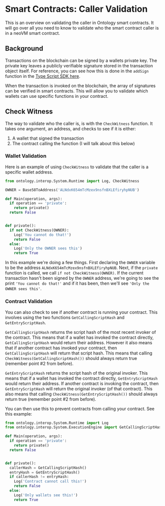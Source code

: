 # Smart Contracts: Caller Validation

This is an overview on validating the caller in Ontology smart contracts. It will go over all you need to know to validate who the smart contract caller is in a neoVM smart contract.

## Background

Transactions on the blockchain can be signed by a wallets private key. The private key leaves a publicly verifiable signature stored in the transaction object itself. For reference, you can see how this is done in the `addSign` function in the [Type Script SDK here](https://github.com/ontio/ontology-ts-sdk/blob/7fe82ed595ac28448305d86335aa69f17af3990f/src/transaction/transactionBuilder.ts#L96).

When the transaction is invoked on the blockchain, the array of signatures can be verified in smart contracts. This will allow you to validate which wallets can use specific functions in your contract.

## Check Witness

The way to validate who the caller is, is with the `CheckWitness` function. It takes one argument, an address, and checks to see if it is either:

1) A wallet that signed the transaction
2) The contract calling the function (I will talk about this below)

### Wallet Validation

Here is an example of using `CheckWitness` to validate that the caller is a specific wallet address.

``` python
from ontology.interop.System.Runtime import Log, CheckWitness

OWNER = Base58ToAddress('ALNdxK654mTcMzex9nsfnBXLEfiryhpNUB')

def Main(operation, args):
  if operation == 'private':
    return private()
  return False


def private():
  if not CheckWitness(OWNER):
    Log('You cannot do that!')
    return False
  else:
    Log('Only the OWNER sees this')
    return True
```

In this example we're doing a few things. First declaring the `OWNER` variable to be the address `ALNdxK654mTcMzex9nsfnBXLEfiryhpNUB`. Next, if the `private` function is called, we call `if not CheckWitness(OWNER)`. If the current transaction hasn't been signed by the `OWNER` address, we're going to see the print `'You cannot do that!'` and if it has been, then we'll see `'Only the OWNER sees this'`.

### Contract Validation

You can also check to see if another contract is running your contract. This involves using the two functions `GetCallingScriptHash` and `GetEntryScriptHash`.

`GetCallingScriptHash` returns the script hash of the most recent invoker of the contract. This means that if a wallet has invoked the contract directly, `GetCallingScriptHash` would return their address. However it also means that if another contract has invoked your contract, then `GetCallingScriptHash` will return that script hash. This means that calling `CheckWitness(GetCallingScriptHash())` should always return true (remember point #2 from before).

`GetEntryScriptHash` returns the script hash of the original invoker. This means that if a wallet has invoked the contract directly, `GetEntryScriptHash` would return their address. If another contract is invoking the contract, then `GetEntryScriptHash` will return the original invoker (of that contract). This also means that calling `CheckWitness(GetEntryScriptHash())` should always return true (remember point #2 from before).

You can then use this to prevent contracts from calling your contract. See this example:

``` python
from ontology.interop.System.Runtime import Log
from ontology.interop.System.ExecutionEngine import GetCallingScriptHash, GetEntryScriptHash

def Main(operation, args):
  if operation == 'private':
    return private()
  return False


def private():
  callerHash = GetCallingScriptHash()
  entryHash = GetEntryScriptHash()
  if callerHash != entryHash:
    Log('Contract cannot call this!')
    return False
  else:
    Log('Only wallets see this!')
    return True
```
